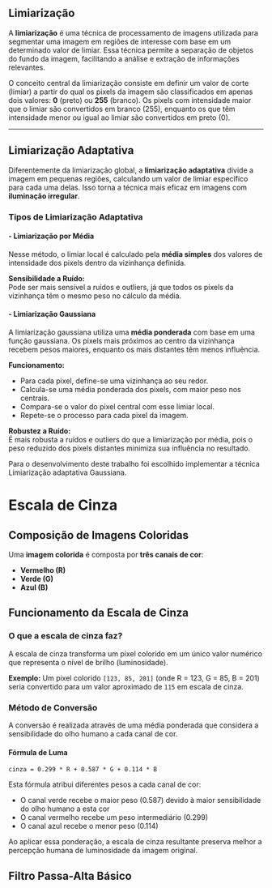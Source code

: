 ## Limiarização

A **limiarização** é uma técnica de processamento de imagens utilizada para segmentar uma imagem em regiões de interesse com base em um determinado valor de limiar. Essa técnica permite a separação de objetos do fundo da imagem, facilitando a análise e extração de informações relevantes.

O conceito central da limiarização consiste em definir um valor de corte (limiar) a partir do qual os pixels da imagem são classificados em apenas dois valores: **0** (preto) ou **255** (branco). Os pixels com intensidade maior que o limiar são convertidos em branco (255), enquanto os que têm intensidade menor ou igual ao limiar são convertidos em preto (0).

---

## Limiarização Adaptativa

Diferentemente da limiarização global, a **limiarização adaptativa** divide a imagem em pequenas regiões, calculando um valor de limiar específico para cada uma delas. Isso torna a técnica mais eficaz em imagens com **iluminação irregular**.

### Tipos de Limiarização Adaptativa

#### - Limiarização por Média

Nesse método, o limiar local é calculado pela **média simples** dos valores de intensidade dos pixels dentro da vizinhança definida.

**Sensibilidade a Ruído:**  
Pode ser mais sensível a ruídos e outliers, já que todos os pixels da vizinhança têm o mesmo peso no cálculo da média.

#### - Limiarização Gaussiana

A limiarização gaussiana utiliza uma **média ponderada** com base em uma função gaussiana. Os pixels mais próximos ao centro da vizinhança recebem pesos maiores, enquanto os mais distantes têm menos influência.

**Funcionamento:**
- Para cada pixel, define-se uma vizinhança ao seu redor.
- Calcula-se uma média ponderada dos pixels, com maior peso nos centrais.
- Compara-se o valor do pixel central com esse limiar local.
- Repete-se o processo para cada pixel da imagem.

**Robustez a Ruído:**  
É mais robusta a ruídos e outliers do que a limiarização por média, pois o peso reduzido dos pixels distantes minimiza sua influência no resultado.

Para o desenvolvimento deste trabalho foi escolhido implementar a técnica Limiarização adaptativa Gaussiana.
# Escala de Cinza

## Composição de Imagens Coloridas

Uma **imagem colorida** é composta por **três canais de cor**:
- **Vermelho (R)**
- **Verde (G)**
- **Azul (B)**

## Funcionamento da Escala de Cinza

### O que a escala de cinza faz?

A escala de cinza transforma um pixel colorido em um único valor numérico que representa o nível de brilho (luminosidade).

**Exemplo:**
Um pixel colorido `[123, 85, 201]` (onde R = 123, G = 85, B = 201) seria convertido para um valor aproximado de `115` em escala de cinza.

### Método de Conversão

A conversão é realizada através de uma média ponderada que considera a sensibilidade do olho humano a cada canal de cor.

#### Fórmula de Luma

```
cinza = 0.299 * R + 0.587 * G + 0.114 * B
```

Esta fórmula atribui diferentes pesos a cada canal de cor:
- O canal verde recebe o maior peso (0.587) devido à maior sensibilidade do olho humano a esta cor
- O canal vermelho recebe um peso intermediário (0.299)
- O canal azul recebe o menor peso (0.114)

Ao aplicar essa ponderação, a escala de cinza resultante preserva melhor a percepção humana de luminosidade da imagem original.

## Filtro Passa-Alta Básico

